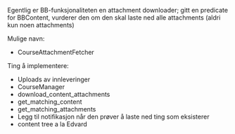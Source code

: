 Egentlig er BB-funksjonaliteten en attachment downloader; gitt en predicate for BBContent, vurderer den om den skal laste ned alle attachments (aldri kun noen attachments)

Mulige navn:
* CourseAttachmentFetcher


Ting å implementere:
* Uploads av innleveringer
* CourseManager
* download_content_attachments
* get_matching_content
* get_matching_attachments
* Legg til notifikasjon når den prøver å laste ned ting som eksisterer
* content tree a la Edvard